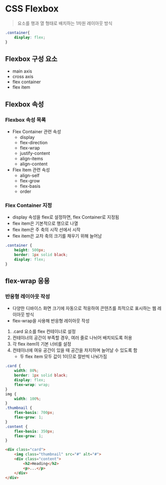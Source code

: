 # CSS Flexbox
> 요소를 행과 열 형태로 배치하는 1차원 레이아웃 방식
```css
.container{
    display: flex;
}
```

## Flexbox 구성 요소
- main axis
- cross axis
- flex container
- flex item

## Flexbox 속성
### Flexbox 속성 목록
- Flex Container 관련 속성
    - display
    - flex-direction
    - flex-wrap
    - justify-content
    - align-items
    - align-content
- Flex Item 관련 속성
    - align-self
    - flex-grow
    - flex-basis
    - order

### Flex Container 지정
- display 속성을 flex로 설정하면, flex Container로 지정됨
- flex item은 기본적으로 행으로 나열
- flex item은 주 축의 시작 선에서 시작
- flex item은 교차 축의 크기를 채우기 위해 늘어남
```css
.container {
    height: 500px;
    border: 1px solid black;
    display: flex;
}
```
## flex-wrap 응용
### 반응형 레이아웃 작성
- 다양한 디바이스 화면 크기에 자동으로 적응하여 콘텐츠를 최적으로 표시하는 웹 레이아웃 방식
- flex-wrap을 사용해 반응형 레이아웃 작성
1. .card 요소를 flex 컨테이너로 설정
2. 컨테이너의 공간이 부족할 경우, 여러 줄로 나뉘어 배치되도록 허용
3. 각 flex item의 기본 너비를 설정
4. 컨테이너에 여유 공간이 있을 때 공간을 차지하며 늘어날 수 있도록 함
    - 두 flex item 모두 값이 1이므로 절반씩 나눠가짐
```css
.card {
    width: 80%;
    border: 1px solid black;
    display: flex;
    flex-wrap: wrap;
}
img {
    width: 100%;
}
.thumbnail {
	flex-basis: 700px;
	flex-grow: 1;
}
.content {
	flex-basis: 350px;
	flex-grow: 1;
}
```
```html
<div class="card">
	<img class="thumbnail" src="#" alt="#">
	<div class="content">
		<h2>Heading</h2>
		<p>...</p>
	</div>
</div>
```